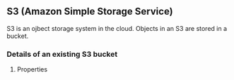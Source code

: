 
## S3 (Amazon Simple Storage Service)

S3 is an ojbect storage system in the cloud.
Objects in an S3 are stored in a bucket.

### Details of an existing S3 bucket

1. Properties
